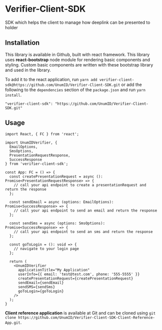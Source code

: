 # Verifier-Client-SDK
SDK which helps the client to manage how deeplink can be presented to holder

## Installation
This library is available in Github, built with react framework. This library uses **react-bootstrap** node module for rendering basic components and styling.  Custom basic components are written with these bootstrap library and used in the library.  

To add it to the react application, run `yarn add verifier-client-sdk@https://github.com/UnumID/Verifier-Client-SDK.git` or add the following to the `dependencies` section of the `package.json` and run `yarn install`.

```
"verifier-client-sdk": "https://github.com/UnumID/Verifier-Client-SDK.git"
```

## Usage
```tsx
import React, { FC } from 'react';

import UnumIDVerifier, {
  EmailOptions,
  SmsOptions,
  PresentationRequestResponse,
  SuccessResponse
} from 'verifier-client-sdk';

const App: FC = () => {
  const createPresentationRequest = async (): Promise<PresentationRequestResponse> => {
    // call your api endpoint to create a presentationRequest and return the response
  };

  const sendEmail = async (options: EmailOptions): Promise<SuccessResponse> => {
    // call your api endpoint to send an email and return the response
  };

  const sendSms = async (options: SmsOptions): Promise<SuccessResponse> => {
    // call your api endpoint to send an sms and return the response
  };

  const goToLogin = (): void => {
    // navigate to your login page
  };

  return (
    <UnumIDVerifier
      applicationTitle="My Application"
      userInfo={{ email: 'test@test.com', phone: '555-5555' }}
      createPresentationRequest={createPresentationRequest}
      sendEmail={sendEmail}
      sendSMS={sendSms}
      goToLogin={goToLogin}
    />
  );
}
```

**Client reference application** is available at Git and can be cloned using 
`git clone https://github.com/UnumID/Verifier-Client-SDK-Client-Reference-App.git`. 

